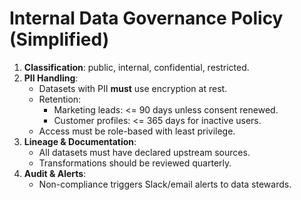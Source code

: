 # Internal Data Governance Policy (Simplified)

1. **Classification**: public, internal, confidential, restricted.
2. **PII Handling**:
   - Datasets with PII **must** use encryption at rest.
   - Retention:
     - Marketing leads: <= 90 days unless consent renewed.
     - Customer profiles: <= 365 days for inactive users.
   - Access must be role-based with least privilege.
3. **Lineage & Documentation**:
   - All datasets must have declared upstream sources.
   - Transformations should be reviewed quarterly.
4. **Audit & Alerts**:
   - Non-compliance triggers Slack/email alerts to data stewards.